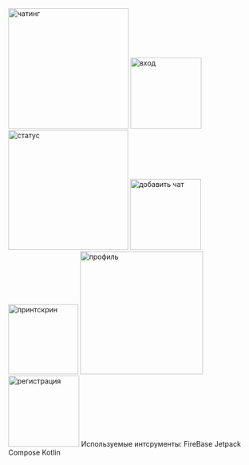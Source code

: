 
<img width="241" alt="чатинг" src="https://github.com/RoGad/kursach/assets/83944231/fafbc342-cc02-434c-bae2-25d56ff87b2d">
<img width="142" alt="вход" src="https://github.com/RoGad/kursach/assets/83944231/893078a6-f889-449a-8a20-06a452e4a604">
<img width="240" alt="статус" src="https://github.com/RoGad/kursach/assets/83944231/e4eab8ed-50c7-49b0-8826-4960b2f00edc">
<img width="142" alt="добавить чат" src="https://github.com/RoGad/kursach/assets/83944231/208b7320-0053-44d4-873f-63f49ef58f02">
<img width="140" alt="принтскрин" src="https://github.com/RoGad/kursach/assets/83944231/9310e942-30e6-4b6e-898d-81ae57903b58">
<img width="246" alt="профиль" src="https://github.com/RoGad/kursach/assets/83944231/65188656-b5da-4c3e-95e7-0618fcc1e683">
<img width="142" alt="регистрация" src="https://github.com/RoGad/kursach/assets/83944231/0ff978dd-24dc-45c0-b798-c01b43e0b502">
Используемые интсрументы: 
FireBase 
Jetpack Compose
Kotlin

